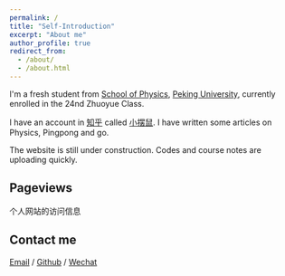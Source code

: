 ```yaml
---
permalink: /
title: "Self-Introduction"
excerpt: "About me"
author_profile: true
redirect_from: 
  - /about/
  - /about.html
---
```


I'm a fresh student from [School of Physics](https://phy.pku.edu.cn/), [Peking University](https://www.pku.edu.cn/), currently enrolled in the 24nd Zhuoyue Class. 


I have an account in [知乎](https://www.zhihu.com) called [小摆鼠](https://www.zhihu.com/people/10-23-71-33). I have written some articles on Physics, Pingpong and go.
<!--I am very fortunate to be advised by [Prof. XXX](https://www.XXX.com/) of XXX Lab from [School of Computer Science](https://cs.pku.edu.cn/), Peking University. I was advised by [Prof. XX](https://XXX.pku.edu.cn/) from [School of Computer Science](https://cs.pku.edu.cn/), Peking University.-->

<!--You can find my CV here: [Curriculum Vitae](../assets/Curriculum_Vitae.pdf).-->

The website is still under construction. Codes and course notes are uploading quickly.

<h2>Pageviews</h2>
个人网站的访问信息
<script type="text/javascript" id="mapmyvisitors" src="//mapmyvisitors.com/map.js?d=_QA52O0eSVx0XjgP5W20eJolv8y9qUH5u4UpZzKtkhE&cl=ffffff&w=a"></script>
<h2>Contact me</h2>


[Email](mailto:2400011416@stu.pku.edu.cn) / [Github](https://github.com/mdog-dot) / [Wechat](../images/wechat.png) 

